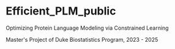 # Efficient_PLM_public
Optimizing Protein Language Modeling via Constrained Learning

Master's Project of Duke Biostatistics Program, 2023 - 2025


